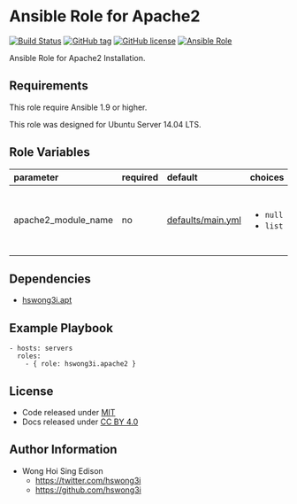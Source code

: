 Ansible Role for Apache2
========================

[![Build Status](https://travis-ci.org/pantarei/ansible-role-apache2.svg?branch=master)](https://travis-ci.org/pantarei/ansible-role-apache2)
 [![GitHub tag](https://img.shields.io/github/tag/pantarei/ansible-role-apache2.svg)](https://github.com/pantarei/ansible-role-apache2)
 [![GitHub license](https://img.shields.io/github/license/pantarei/ansible-role-apache2.svg)](https://github.com/pantarei/ansible-role-apache2/blob/master/LICENSE)
 [![Ansible Role](https://img.shields.io/ansible/role/5972.svg)](https://galaxy.ansible.com/detail#/role/5972)

Ansible Role for Apache2 Installation.

Requirements
------------

This role require Ansible 1.9 or higher.

This role was designed for Ubuntu Server 14.04 LTS.

Role Variables
--------------

<table>
<colgroup>
<col width="20%" />
<col width="20%" />
<col width="20%" />
<col width="20%" />
<col width="20%" />
</colgroup>
<thead>
<tr class="header">
<th align="left">parameter</th>
<th align="left">required</th>
<th align="left">default</th>
<th align="left">choices</th>
<th align="left">comments</th>
</tr>
</thead>
<tbody>
<tr class="odd">
<td align="left">apache2_module_name</td>
<td align="left">no</td>
<td align="left"><a href="https://github.com/pantarei/ansible-role-apache2/blob/master/defaults/main.yml">defaults/main.yml</a></td>
<td align="left"><ul>
<li><code>null</code></li>
<li><code>list</code></li>
</ul></td>
<td align="left">Skip enable module if <code>null</code>, or pass <code>list</code> as <code>name</code> to <a href="http://docs.ansible.com/ansible/apache2_module_module.html">apache2_module module</a>.</td>
</tr>
</tbody>
</table>

Dependencies
------------

-   [hswong3i.apt](https://galaxy.ansible.com/detail#/role/5970)

Example Playbook
----------------

    - hosts: servers
      roles:
        - { role: hswong3i.apache2 }

License
-------

-   Code released under [MIT](https://github.com/hswong3i/ansible-role-apache2/blob/master/LICENSE)
-   Docs released under [CC BY 4.0](http://creativecommons.org/licenses/by/4.0/)

Author Information
------------------

-   Wong Hoi Sing Edison
    -   <https://twitter.com/hswong3i>
    -   <https://github.com/hswong3i>

